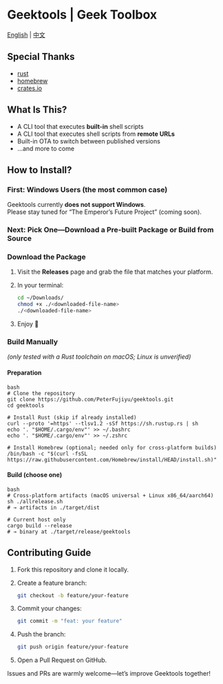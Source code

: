 # Geektools | Geek Toolbox

[English](./README.md) | [中文](./README_CN.md) 

## Special Thanks

- [rust](https://www.rust-lang.org/)
- [homebrew](https://brew.sh/)
- [crates.io](https://crates.io/)

## What Is This?

- A CLI tool that executes **built-in** shell scripts  
- A CLI tool that executes shell scripts from **remote URLs**
- Built-in OTA to switch between published versions
- …and more to come

## How to Install?

### First: Windows Users (the most common case)

Geektools currently **does not support Windows**.  
Please stay tuned for “The Emperor’s Future Project” (coming soon).

### Next: Pick One—Download a Pre-built Package or Build from Source

### Download the Package

1. Visit the **Releases** page and grab the file that matches your platform.  
2. In your terminal:

   ```bash
   cd ~/Downloads/
   chmod +x ./<downloaded-file-name>
   ./<downloaded-file-name>
   ```
3. Enjoy 🎉

### Build Manually
*(only tested with a Rust toolchain on macOS; Linux is unverified)*

#### Preparation
```
bash
# Clone the repository
git clone https://github.com/PeterFujiyu/geektools.git
cd geektools

# Install Rust (skip if already installed)
curl --proto '=https' --tlsv1.2 -sSf https://sh.rustup.rs | sh
echo '. "$HOME/.cargo/env"' >> ~/.bashrc
echo '. "$HOME/.cargo/env"' >> ~/.zshrc

# Install Homebrew (optional; needed only for cross-platform builds)
/bin/bash -c "$(curl -fsSL https://raw.githubusercontent.com/Homebrew/install/HEAD/install.sh)"
```
#### Build (choose one)
```
bash
# Cross-platform artifacts (macOS universal + Linux x86_64/aarch64)
sh ./allrelease.sh
# → artifacts in ./target/dist

# Current host only
cargo build --release
# → binary at ./target/release/geektools
```
## Contributing Guide

1. Fork this repository and clone it locally.
2. Create a feature branch:

   ```bash
   git checkout -b feature/your-feature
   ```

3. Commit your changes:

   ```bash
   git commit -m "feat: your feature"
   ```

4. Push the branch:

   ```bash
   git push origin feature/your-feature
   ```

5. Open a Pull Request on GitHub.

Issues and PRs are warmly welcome—let’s improve Geektools together!

